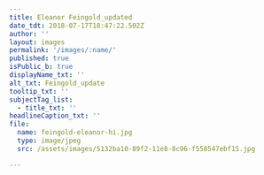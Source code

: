 ```yaml
---
title: Eleanor Feingold_updated
date_tdt: 2018-07-17T18:47:22.502Z
author: ''
layout: images
permalink: '/images/:name/'
published: true
isPublic_b: true
displayName_txt: ''
alt_txt: Feingold_update
tooltip_txt: ''
subjectTag_list:
  - title_txt: ''
headlineCaption_txt: ''
file:
  name: feingold-eleanor-hi.jpg
  type: image/jpeg
  src: /assets/images/5132ba10-89f2-11e8-8c96-f558547ebf15.jpg

---
```



